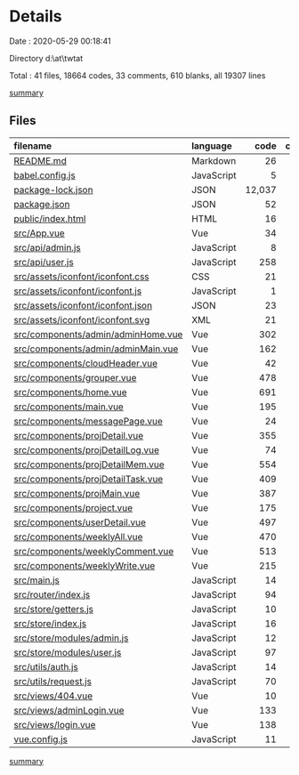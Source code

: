 # Details

Date : 2020-05-29 00:18:41

Directory d:\at\twtat

Total : 41 files,  18664 codes, 33 comments, 610 blanks, all 19307 lines

[summary](results.md)

## Files
| filename | language | code | comment | blank | total |
| :--- | :--- | ---: | ---: | ---: | ---: |
| [README.md](/README.md) | Markdown | 26 | 0 | 8 | 34 |
| [babel.config.js](/babel.config.js) | JavaScript | 5 | 0 | 1 | 6 |
| [package-lock.json](/package-lock.json) | JSON | 12,037 | 0 | 1 | 12,038 |
| [package.json](/package.json) | JSON | 52 | 0 | 1 | 53 |
| [public/index.html](/public/index.html) | HTML | 16 | 1 | 1 | 18 |
| [src/App.vue](/src/App.vue) | Vue | 34 | 0 | 8 | 42 |
| [src/api/admin.js](/src/api/admin.js) | JavaScript | 8 | 0 | 1 | 9 |
| [src/api/user.js](/src/api/user.js) | JavaScript | 258 | 0 | 31 | 289 |
| [src/assets/iconfont/iconfont.css](/src/assets/iconfont/iconfont.css) | CSS | 21 | 0 | 5 | 26 |
| [src/assets/iconfont/iconfont.js](/src/assets/iconfont/iconfont.js) | JavaScript | 1 | 0 | 0 | 1 |
| [src/assets/iconfont/iconfont.json](/src/assets/iconfont/iconfont.json) | JSON | 23 | 0 | 1 | 24 |
| [src/assets/iconfont/iconfont.svg](/src/assets/iconfont/iconfont.svg) | XML | 21 | 3 | 9 | 33 |
| [src/components/admin/adminHome.vue](/src/components/admin/adminHome.vue) | Vue | 302 | 0 | 21 | 323 |
| [src/components/admin/adminMain.vue](/src/components/admin/adminMain.vue) | Vue | 162 | 1 | 21 | 184 |
| [src/components/cloudHeader.vue](/src/components/cloudHeader.vue) | Vue | 42 | 0 | 6 | 48 |
| [src/components/grouper.vue](/src/components/grouper.vue) | Vue | 478 | 0 | 43 | 521 |
| [src/components/home.vue](/src/components/home.vue) | Vue | 691 | 0 | 54 | 745 |
| [src/components/main.vue](/src/components/main.vue) | Vue | 195 | 10 | 22 | 227 |
| [src/components/messagePage.vue](/src/components/messagePage.vue) | Vue | 24 | 0 | 1 | 25 |
| [src/components/projDetail.vue](/src/components/projDetail.vue) | Vue | 355 | 0 | 32 | 387 |
| [src/components/projDetailLog.vue](/src/components/projDetailLog.vue) | Vue | 74 | 0 | 9 | 83 |
| [src/components/projDetailMem.vue](/src/components/projDetailMem.vue) | Vue | 554 | 0 | 38 | 592 |
| [src/components/projDetailTask.vue](/src/components/projDetailTask.vue) | Vue | 409 | 0 | 37 | 446 |
| [src/components/projMain.vue](/src/components/projMain.vue) | Vue | 387 | 1 | 25 | 413 |
| [src/components/project.vue](/src/components/project.vue) | Vue | 175 | 3 | 16 | 194 |
| [src/components/userDetail.vue](/src/components/userDetail.vue) | Vue | 497 | 0 | 36 | 533 |
| [src/components/weeklyAll.vue](/src/components/weeklyAll.vue) | Vue | 470 | 1 | 44 | 515 |
| [src/components/weeklyComment.vue](/src/components/weeklyComment.vue) | Vue | 513 | 0 | 41 | 554 |
| [src/components/weeklyWrite.vue](/src/components/weeklyWrite.vue) | Vue | 215 | 11 | 14 | 240 |
| [src/main.js](/src/main.js) | JavaScript | 14 | 0 | 4 | 18 |
| [src/router/index.js](/src/router/index.js) | JavaScript | 94 | 1 | 12 | 107 |
| [src/store/getters.js](/src/store/getters.js) | JavaScript | 10 | 0 | 1 | 11 |
| [src/store/index.js](/src/store/index.js) | JavaScript | 16 | 0 | 6 | 22 |
| [src/store/modules/admin.js](/src/store/modules/admin.js) | JavaScript | 12 | 0 | 9 | 21 |
| [src/store/modules/user.js](/src/store/modules/user.js) | JavaScript | 97 | 0 | 6 | 103 |
| [src/utils/auth.js](/src/utils/auth.js) | JavaScript | 14 | 0 | 5 | 19 |
| [src/utils/request.js](/src/utils/request.js) | JavaScript | 70 | 1 | 6 | 77 |
| [src/views/404.vue](/src/views/404.vue) | Vue | 10 | 0 | 3 | 13 |
| [src/views/adminLogin.vue](/src/views/adminLogin.vue) | Vue | 133 | 0 | 16 | 149 |
| [src/views/login.vue](/src/views/login.vue) | Vue | 138 | 0 | 15 | 153 |
| [vue.config.js](/vue.config.js) | JavaScript | 11 | 0 | 0 | 11 |

[summary](results.md)